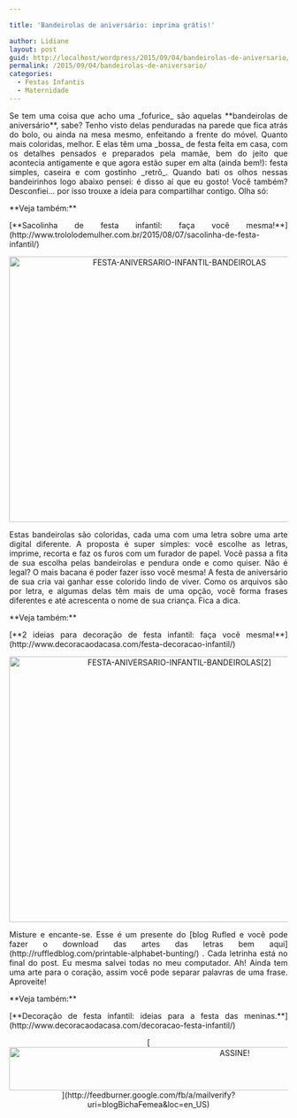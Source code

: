 ```yaml
---

title: 'Bandeirolas de aniversário: imprima grátis!'

author: Lidiane
layout: post
guid: http://localhost/wordpress/2015/09/04/bandeirolas-de-aniversario/
permalink: /2015/09/04/bandeirolas-de-aniversario/
categories:
  - Festas Infantis
  - Maternidade
---
```

<p align="justify">
  Se tem uma coisa que acho uma _fofurice_ são aquelas **bandeirolas de aniversário**, sabe? Tenho visto delas penduradas na parede que fica atrás do bolo, ou ainda na mesa mesmo, enfeitando a frente do móvel. Quanto mais coloridas, melhor. E elas têm uma _bossa_ de festa feita em casa, com os detalhes pensados e preparados pela mamãe, bem do jeito que acontecia antigamente e que agora estão super em alta (ainda bem!): festa simples, caseira e com gostinho _retrô_. Quando bati os olhos nessas bandeirinhos logo abaixo pensei: é disso aí que eu gosto! Você também? Desconfiei… por isso trouxe a ideia para compartilhar contigo. Olha só:
</p>

<p align="justify">
  **Veja também:**
</p>

<p align="justify">
  [**Sacolinha de festa infantil: faça você mesma!**](http://www.trololodemulher.com.br/2015/08/07/sacolinha-de-festa-infantil/) 
</p>

<p align="center">
  <a href="http://www.trololodemulher.com.br/blog/wp-content/uploads/2015/09/FESTA-ANIVERSARIO-INFANTIL-BANDEIROLAS.jpg"><img class="alignnone size-full wp-image-11414" src="http://www.trololodemulher.com.br/blog/wp-content/uploads/2015/09/FESTA-ANIVERSARIO-INFANTIL-BANDEIROLAS.jpg" alt="FESTA-ANIVERSARIO-INFANTIL-BANDEIROLAS" width="600" height="480" /></a>
</p>

<p align="justify">
  Estas bandeirolas são coloridas, cada uma com uma letra sobre uma arte digital diferente. A proposta é super simples: você escolhe as letras, imprime, recorta e faz os furos com um furador de papel. Você passa a fita de sua escolha pelas bandeirolas e pendura onde e como quiser. Não é legal? O mais bacana é poder fazer isso você mesma! A festa de aniversário de sua cria vai ganhar esse colorido lindo de viver. Como os arquivos são por letra, e algumas delas têm mais de uma opção, você forma frases diferentes e até acrescenta o nome de sua criança. Fica a dica.
</p>

<p align="justify">
  **Veja também:**
</p>

<p align="justify">
  [**2 ideias para decoração de festa infantil: faça você mesma!**](http://www.decoracaodacasa.com/festa-decoracao-infantil/) 
</p>

<p align="center">
  <a href="http://www.trololodemulher.com.br/blog/wp-content/uploads/2015/09/FESTA-ANIVERSARIO-INFANTIL-BANDEIROLAS2.jpg"><img class="alignnone size-full wp-image-11415" src="http://www.trololodemulher.com.br/blog/wp-content/uploads/2015/09/FESTA-ANIVERSARIO-INFANTIL-BANDEIROLAS2.jpg" alt="FESTA-ANIVERSARIO-INFANTIL-BANDEIROLAS[2]" width="600" height="480" /></a>
</p>

<p align="justify">
  Misture e encante-se. Esse é um presente do [blog Rufled e você pode fazer o download das artes das letras bem aqui](http://ruffledblog.com/printable-alphabet-bunting/) . Cada letrinha está no final do post. Eu mesma salvei todas no meu computador. Ah! Ainda tem uma arte para o coração, assim você pode separar palavras de uma frase. Aproveite!
</p>

<p align="justify">
  **Veja também:**
</p>

<p align="justify">
  [**Decoração de festa infantil: ideias para a festa das meninas.**](http://www.decoracaodacasa.com/decoracao-festa-infantil/) 
</p>

<p align="center">
  [<img class="alignnone size-full wp-image-10439" src="http://www.trololodemulher.com.br/blog/wp-content/uploads/2014/09/ASSINE.png" alt="ASSINE!" width="800" height="78" />](http://feedburner.google.com/fb/a/mailverify?uri=blogBichaFemea&loc=en_US) 
</p>

<p align="justify">